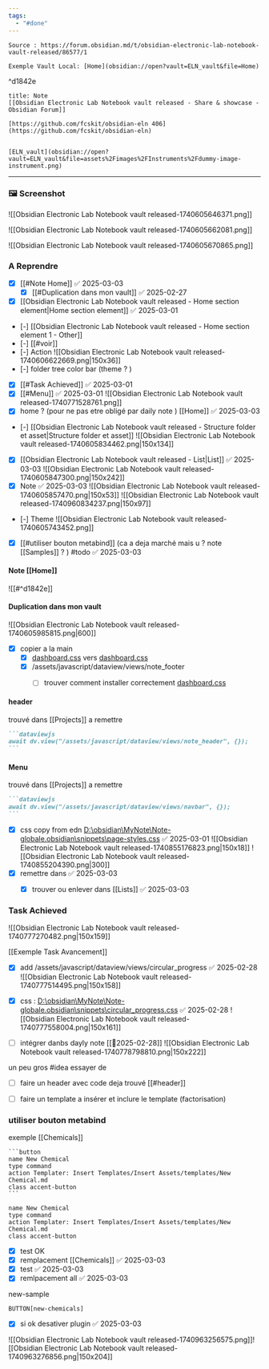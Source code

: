 ```yaml
---
tags:
  - "#done"
---
```


 
````ad-tip
Source : https://forum.obsidian.md/t/obsidian-electronic-lab-notebook-vault-released/86577/1

Exemple Vault Local: [Home](obsidian://open?vault=ELN_vault&file=Home) 
````
^d1842e

````ad-note
title: Note
[[Obsidian Electronic Lab Notebook vault released - Share & showcase - Obsidian Forum]] 

[https://github.com/fcskit/obsidian-eln 406](https://github.com/fcskit/obsidian-eln)

````

```ad-attention

[ELN_vault](obsidian://open?vault=ELN_vault&file=assets%2Fimages%2FInstruments%2Fdummy-image-instrument.png)

```

---
### 🖼 Screenshot 
![[Obsidian Electronic Lab Notebook vault released-1740605646371.png]]

![[Obsidian Electronic Lab Notebook vault released-1740605662081.png]]

![[Obsidian Electronic Lab Notebook vault released-1740605670865.png]]


### A Reprendre

- [x] [[#Note Home]] ✅ 2025-03-03
	- [x] [[#Duplication dans mon vault]]  ✅ 2025-02-27
- [x] [[Obsidian Electronic Lab Notebook vault released - Home section  element|Home section  element]] ✅ 2025-03-01
- [-] [[Obsidian Electronic Lab Notebook vault released - Home section  element 1 - Other]]
- [-] [[#voir]] 
- [-] Action
        ![[Obsidian Electronic Lab Notebook vault released-1740606622669.png|150x36]]
- [-] folder tree color bar (theme ? )
- [x] [[#Task Achieved]] ✅ 2025-03-01
- [x] [[#Menu]] ✅ 2025-03-01
      ![[Obsidian Electronic Lab Notebook vault released-1740771528761.png]]
- [x] home ? (pour ne pas etre obligé par daily note ) [[Home]] ✅ 2025-03-03
- [-] [[Obsidian Electronic Lab Notebook vault released - Structure folder et asset|Structure folder et asset]] 
        ![[Obsidian Electronic Lab Notebook vault released-1740605834462.png|150x134]]
- [x] [[Obsidian Electronic Lab Notebook vault released - List|List]] ✅ 2025-03-03
      ![[Obsidian Electronic Lab Notebook vault released-1740605847300.png|150x242]]
- [x] Note ✅ 2025-03-03
      ![[Obsidian Electronic Lab Notebook vault released-1740605857470.png|150x53]]
      ![[Obsidian Electronic Lab Notebook vault released-1740960834237.png|150x97]]
- [-] Theme 
        ![[Obsidian Electronic Lab Notebook vault released-1740605743452.png]]
- [x] [[#utiliser bouton metabind]] (ca a deja marché mais u ? note [[Samples]] ? ) #todo ✅ 2025-03-03
	  
#### Note [[Home]]

![[#^d1842e]]

#### Duplication dans mon vault

![[Obsidian Electronic Lab Notebook vault released-1740605985815.png|600]]

  - [x] copier a  la main
	- [x]  [dashboard.css](file:///C:%5CUsers%5Cjerom%5COneDrive%5CDocuments%5CObsidian%5CSandbox%5Cobsidian-eln%5CELN_vault%5C.obsidian%5Csnippets%5Cdashboard.css) vers [dashboard.css](file:///D:%5Cobsidian%5CMyNote%5CNote-globale%5C.obsidian%5Csnippets%5Cdashboard.css)
	- [x] /assets/javascript/dataview/views/note_footer
		- [ ] trouver comment installer correctement [dashboard.css](file:///D:%5Cobsidian%5CMyNote%5CNote-globale%5C.obsidian%5Csnippets%5Cdashboard.css)






#### header 
trouvé dans [[Projects]]  a remettre 
````markdown
```dataviewjs
await dv.view("/assets/javascript/dataview/views/note_header", {});
```
````

#### Menu
trouvé dans [[Projects]]  a remettre 
`````markdown fold
```dataviewjs
await dv.view("/assets/javascript/dataview/views/navbar", {});
```
`````

- [x] css  copy from edn [D:\obsidian\MyNote\Note-globale\.obsidian\snippets\page-styles.css](file:///d%3A/obsidian/MyNote/Note-globale/.obsidian/snippets/page-styles.css) ✅ 2025-03-01
      ![[Obsidian Electronic Lab Notebook vault released-1740855176823.png|150x18]]
      ![[Obsidian Electronic Lab Notebook vault released-1740855204390.png|300]]
- [x] remettre dans ✅ 2025-03-03
	- [x] trouver ou enlever dans [[Lists]] ✅ 2025-03-03


### Task Achieved
![[Obsidian Electronic Lab Notebook vault released-1740777270482.png|150x159]]

[[Exemple Task Avancement]]
- [x] add /assets/javascript/dataview/views/circular_progress ✅ 2025-02-28
![[Obsidian Electronic Lab Notebook vault released-1740777514495.png|150x158]]

- [x] css : [D:\obsidian\MyNote\Note-globale\.obsidian\snippets\circular_progress.css](file:///d%3A/obsidian/MyNote/Note-globale/.obsidian/snippets/circular_progress.css) ✅ 2025-02-28
![[Obsidian Electronic Lab Notebook vault released-1740777558004.png|150x161]]

- [ ] intégrer danbs dayly note
[[📒2025-02-28]]
![[Obsidian Electronic Lab Notebook vault released-1740778798810.png|150x222]]

un peu gros #idea  essayer de 
- [ ] faire un header avec code deja trouvé [[#header]]


- [ ] faire un template a insérer et inclure le template (factorisation) 


### utiliser bouton metabind
exemple [[Chemicals]]

``````
```button
name New Chemical
type command
action Templater: Insert Templates/Insert Assets/templates/New Chemical.md
class accent-button
```
``````
```button
name New Chemical
type command
action Templater: Insert Templates/Insert Assets/templates/New Chemical.md
class accent-button
```

- [x] test OK 
- [x] remplacement  [[Chemicals]] ✅ 2025-03-03
- [x] test ✅ 2025-03-03
- [x] remlpacement all ✅ 2025-03-03

new-sample

`BUTTON[new-chemicals]`


- [x] si ok desativer plugin ✅ 2025-03-03

![[Obsidian Electronic Lab Notebook vault released-1740963256575.png]]![[Obsidian Electronic Lab Notebook vault released-1740963276856.png|150x204]]